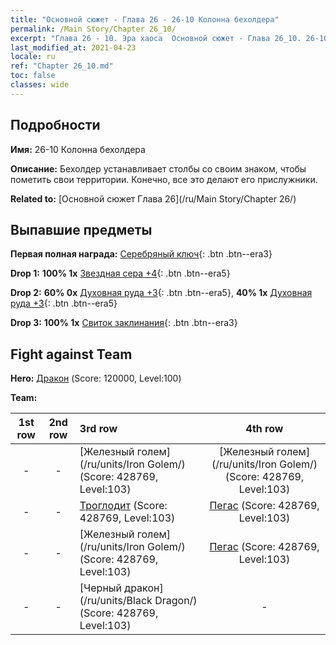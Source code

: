 ```yaml
---
title: "Основной сюжет - Глава 26 - 26-10 Колонна бехолдера"
permalink: /Main Story/Chapter 26_10/
excerpt: "Глава 26 - 10. Эра хаоса  Основной сюжет - Глава 26_10. 26-10 Колонна бехолдера"
last_modified_at: 2021-04-23
locale: ru
ref: "Chapter 26_10.md"
toc: false
classes: wide
---
```


## Подробности

 **Имя:** 26-10 Колонна бехолдера

 **Описание:** Бехолдер устанавливает столбы со своим знаком, чтобы пометить свои территории. Конечно, все это делают его прислужники.

 **Related to:** [Основной сюжет Глава 26](/ru/Main Story/Chapter 26/)

## Выпавшие предметы

 **Первая полная награда:** [Серебряный ключ](/ItemsRU/con_693/){: .btn .btn--era3}

 **Drop 1:** **100% 1x** [Звездная сера +4](/ItemsRU/mat_92/){: .btn .btn--era5}

 **Drop 2:** **60% 0x** [Духовная руда +3](/ItemsRU/mat_82/){: .btn .btn--era5}, **40% 1x** [Духовная руда +3](/ItemsRU/mat_82/){: .btn .btn--era5}

 **Drop 3:** **100% 1x** [Свиток заклинания](/ItemsRU/con_694/){: .btn .btn--era3}


## Fight against Team
 **Hero:** [Дракон](/ru/heroes/Dracon/) (Score: 120000, Level:100)

 **Team:**


  | 1st row | 2nd row | 3rd row | 4th row |
  |:----:|:----:|:----|:----:|
  | - | - | [Железный голем](/ru/units/Iron Golem/) (Score: 428769, Level:103)  | [Железный голем](/ru/units/Iron Golem/) (Score: 428769, Level:103)  |
  | - | - | [Троглодит](/ru/units/Troglodyte/) (Score: 428769, Level:103)  | [Пегас](/ru/units/Pegasus/) (Score: 428769, Level:103)  |
  | - | - | [Железный голем](/ru/units/Iron Golem/) (Score: 428769, Level:103)  | [Пегас](/ru/units/Pegasus/) (Score: 428769, Level:103)  |
  | - | - | [Черный дракон](/ru/units/Black Dragon/) (Score: 428769, Level:103)  | - |


